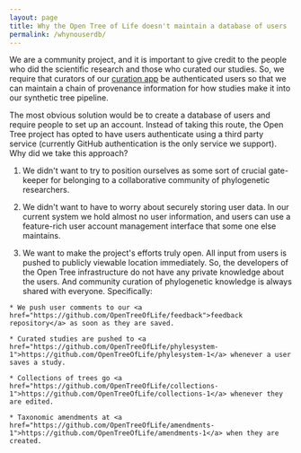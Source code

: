 ```yaml
---
layout: page
title: Why the Open Tree of Life doesn't maintain a database of users
permalink: /whynouserdb/
---
```



We are a community project, and it is important to give credit
to the people who did the scientific research and those who
curated our studies.
So, we require that curators of our
<a href="https://tree.opentreeoflife.org/curator/">curation app</a>
be authenticated users so that we can maintain a chain of 
provenance information for how studies make it into our
synthetic tree pipeline.

The most obvious solution would be to create a database of users
and require people to set up an account.
Instead of taking this route, the Open Tree project has opted to have 
users authenticate using a third party service (currently GitHub
authentication is the only service we support).
Why did we take this approach?

  1. We didn't want to try to position ourselves as some sort of crucial
  gate-keeper for belonging to a collaborative community of phylogenetic
  researchers. 

  2. We didn't want to have to worry about securely storing user data. In
   our current system we hold almost no user information, and users can 
   use a feature-rich user account management interface that some one else
   maintains.

  3. We want to make the project's efforts truly open.
  All input from users is pushed to publicly viewable location immediately.
  So, the developers of the Open Tree infrastructure do not have any private
  knowledge about the users.
  And community curation of phylogenetic knowledge is always shared with everyone.
  Specifically:

    * We push user comments to our <a href="https://github.com/OpenTreeOfLife/feedback">feedback repository</a> as soon as they are saved.

    * Curated studies are pushed to <a href="https://github.com/OpenTreeOfLife/phylesystem-1">https://github.com/OpenTreeOfLife/phylesystem-1</a> whenever a user saves a study.

    * Collections of trees go <a href="https://github.com/OpenTreeOfLife/collections-1">https://github.com/OpenTreeOfLife/collections-1</a> whenever they are edited.

    * Taxonomic amendments at <a href="https://github.com/OpenTreeOfLife/amendments-1">https://github.com/OpenTreeOfLife/amendments-1</a> when they are created.